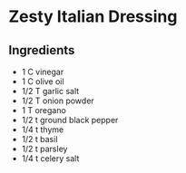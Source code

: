 # Zesty Italian Dressing

## Ingredients
*	1		C	vinegar
*	1		C	olive oil
*	1/2		T	garlic salt
*	1/2		T	onion powder
*	1		T	oregano
*	1/2		t	ground black pepper
*	1/4		t	thyme
*	1/2		t	basil
*	1/2		t	parsley
*	1/4		t	celery salt
